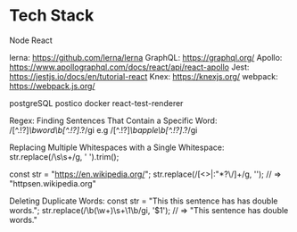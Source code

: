 # Tech Stack

Node
React


lerna: https://github.com/lerna/lerna
GraphQL: https://graphql.org/
Apollo: https://www.apollographql.com/docs/react/api/react-apollo
Jest: https://jestjs.io/docs/en/tutorial-react
Knex: https://knexjs.org/
webpack: https://webpack.js.org/

postgreSQL
postico
docker
react-test-renderer


Regex:
Finding Sentences That Contain a Specific Word: /[^.!?]*\bword\b[^.!?]*.?/gi
 e.g /[^.!?]*\bapple\b[^.!?]*.?/gi
  
Replacing Multiple Whitespaces with a Single Whitespace: str.replace(/\s\s+/g, ' ').trim();

const str = "https://en.wikipedia.org/";
str.replace(/[<>|:"*?\\/]+/g, '');    // => "httpsen.wikipedia.org"

Deleting Duplicate Words: 
const str = "This this sentence has has double words.";
str.replace(/\b(\w+)\s+\1\b/gi, '$1');
// => "This sentence has double words."
